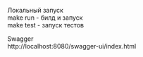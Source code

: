Локальный запуск  
make run - билд и запуск  
make test - запуск тестов

Swagger  
http://localhost:8080/swagger-ui/index.html
